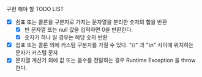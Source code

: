 구현 해야 할 TODO LIST
- [x] 쉼표 또는 콜른을 구분자로 가지는 문자열을 분리한 숫자의 합을 반환
  - [x] 빈 문자열 또는 null 값을 입력하면 0을 반환한다.
  - [x] 숫자가 하나 일 경우는 해당 숫자 반환
- [x] 쉽표 또는 콜론 외에 커스텀 구분자를 가질 수 있다. "//" 과 "\n" 사이에 위치하는 문자가 커스텀 문자
- [x] 문자열 계산기 외에 값 또는 음수를 전달하는 경우 Runtime Exception 을 throw 한다.